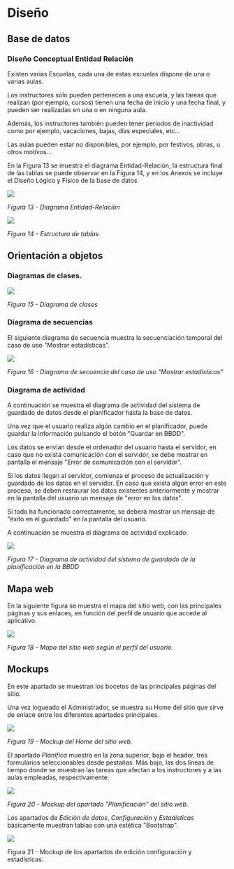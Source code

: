 # Diseño

## Base de datos

### Diseño Conceptual Entidad Relación

Existen varias Escuelas, cada una de estas escuelas dispone de una o
varias aulas.

Los instructores sólo pueden pertenecen a una escuela, y las tareas que
realizan (por ejemplo, cursos) tienen una fecha de inicio y una fecha
final, y pueden ser realizadas en una o en ninguna aula.

Además, los instructores también pueden tener periodos de inactividad
como por ejemplo, vacaciones, bajas, días especiales, etc...

Las aulas pueden estar no disponibles, por ejemplo, por festivos, obras,
u otros motivos...

En la Figura 13 se muestra el diagrama Entidad-Relación, la estructura
final de las tablas se puede observar en la Figura 14, y en los Anexos
se incluye el Diseño Lógico y Físico de la base de datos

![](/media/image14.jpeg)

*Figura 13 - Diagrama Entidad-Relación*

![](/media/image15.jpeg)

*Figura 14 - Estructura de tablas*

## Orientación a objetos

### Diagramas de clases.

![](/media/image16.jpeg)

*Figura 15 - Diagrama de clases*

### Diagrama de secuencias

El siguiente diagrama de secuencia muestra la secuenciación temporal del
caso de uso "Mostrar estadísticas".

![](/media/image16.jpeg)

*Figura 16 - Diagrama de secuencia del caso de uso "Mostrar estadísticas"*

### Diagrama de actividad

A continuación se muestra el diagrama de actividad del sistema de
guardado de datos desde el planificador hasta la base de datos.

Una vez que el usuario realiza algún cambio en el planificador, puede
guardar la información pulsando el botón "Guardar en BBDD".

Los datos se envían desde el ordenador del usuario hasta el servidor, en
caso que no exista comunicación con el servidor, se debe mostrar en
pantalla el mensaje "Error de comunicación con el servidor".

Si los datos llegan al servidor, comienza el proceso de actualización y
guardado de los datos en el servidor. En caso que exista algún error en
este proceso, se deben restaurar los datos existentes anteriormente y
mostrar en la pantalla del usuario un mensaje de "error en los datos".

Si todo ha funcionado correctamente, se deberá mostrar un mensaje de
"éxito en el guardado" en la pantalla del usuario.

A continuación se muestra el diagrama de actividad explicado:

![](/media/image18.jpeg)

*Figura 17 - Diagrama de actividad del sistema de guardado de la
planificación en la BBDD*

## Mapa web

En la siguiente figura se muestra el mapa del sitio web, con las
principales páginas y sus enlaces, en función del perfil de usuario que
accede al aplicativo.

![](/media/image19.jpeg)

*Figura 18 - Mapa del sitio web según el perfil del usuario.*

## Mockups

En este apartado se muestran los bocetos de las principales páginas del
sitio.

Una vez logueado el Administrador, se muestra su Home del sitio que
sirve de enlace entre los diferentes apartados principales.

![](/media/image20.jpeg)

*Figura 19 - Mockup del Home del sitio web.*

El apartado *Planifica* muestra en la zona superior, bajo el header,
tres formularios seleccionables desde pestañas. Más bajo, las dos líneas
de tiempo donde se muestran las tareas que afectan a los instructores y
a las aulas empleadas, respectivamente.

![](/media/image21.jpeg)

*Figura 20 - Mockup del apartado "Planificación" del sitio web.*

Los apartados de *Edición de datos*, *Configuración* y *Estadísticas*
básicamente muestran tablas con una estética "Bootstrap".

![](/media/image22.jpeg)

Figura 21 - Mockup de los apartados de edición configuración y
estadísticas.
